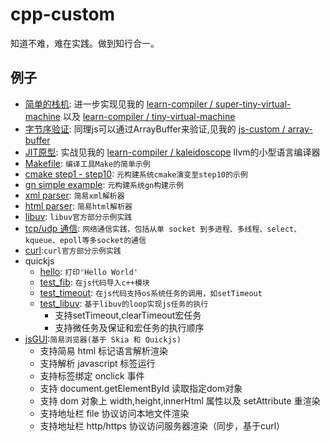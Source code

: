 # cpp-custom
知道不难，难在实践。做到知行合一。
## 例子
- [简单的栈机](./virtual-stack-machine.cpp): 进一步实现见我的 [learn-compiler / super-tiny-virtual-machine](https://github.com/keyboard3/learn-compiler/tree/main/cpp-super-tiny-virtual-machine) 以及 [learn-compiler / tiny-virtual-machine](https://github.com/keyboard3/learn-compiler/tree/main/cpp-tiny-virtual-machine)
- [字节序验证](./endianness.cpp): 同理js可以通过ArrayBuffer来验证,见我的 [js-custom / array-buffer](https://github.com/keyboard3/js-custom/blob/main/array-buffer.mjs)
- [JIT原型](./jit-proto.cpp): 实战见我的 [learn-compiler / kaleidoscope](https://github.com/keyboard3/learn-compiler/tree/main/kaleidoscope) llvm的小型语言编译器
- [Makefile](./cmake): `编译工具Make的简单示例`
- [cmake step1 - step10](./cmake): `元构建系统cmake演变至step10的示例`
- [gn simple example](./gn_example): `元构建系统gn构建示例`
- [xml parser](./parser/xmlParser.cpp): `简易xml解析器`
- [html parser](./parser/htmlParser.cpp): `简易html解析器`
- [libuv](./libuv): `libuv官方部分示例实践`
- [tcp/udp 通信](./socket): `网络通信实践，包括从单 socket 到多进程、多线程、select、kqueue、epoll等多socket的通信`
- [curl](./curl):`curl官方部分示例实践`
- quickjs
    - [hello](./quickjs/hello.c): `打印'Hello World'`
    - [test_fib](./quickjs/test_fib.c): `在js代码导入c++模块`
    - [test_timeout](./quickjs/test_fib.c): `在js代码支持os系统任务的调用，如setTimeout`
    - [test_libuv](./quickjs/test_libuv.c): `基于libuv的loop实现js任务的执行`
        - 支持setTimeout,clearTimeout宏任务
        - 支持微任务及保证和宏任务的执行顺序
- [jsGUI](./skia):`简易浏览器(基于 Skia 和 Quickjs)`
    - 支持简易 html 标记语言解析渲染
    - 支持解析 javascript 标签运行
    - 支持标签绑定 onclick 事件
    - 支持 document.getElementById 读取指定dom对象
    - 支持 dom 对象上 width,height,innerHtml 属性以及 setAttribute 重渲染
    - 支持地址栏 file 协议访问本地文件渲染
    - 支持地址栏 http/https 协议访问服务器渲染（同步，基于curl）